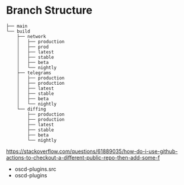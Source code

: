 # Branch Structure


```text
├── main
└── build
    ├── network
    │   ├── production
    │   ├── prod
    │   ├── latest
    │   ├── stable
    │   ├── beta
    │   └── nightly
    ├── telegrams
    │   ├── production
    │   ├── production
    │   ├── latest
    │   ├── stable
    │   ├── beta
    │   └── nightly
    └── diffing
        ├── production
        ├── production
        ├── latest
        ├── stable
        ├── beta
        └── nightly
```

https://stackoverflow.com/questions/61889035/how-do-i-use-github-actions-to-checkout-a-different-public-repo-then-add-some-f

- oscd-plugins.src
- oscd-plugins
